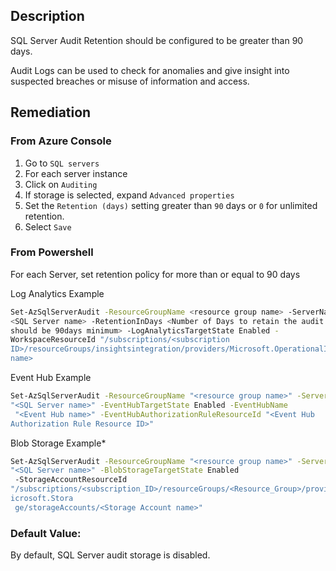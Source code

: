 ## Description

SQL Server Audit Retention should be configured to be greater than 90 days.

Audit Logs can be used to check for anomalies and give insight into suspected breaches or misuse of information and access.

## Remediation

### From Azure Console

  1. Go to `SQL servers`
  2. For each server instance
  3. Click on `Auditing`
  4. If storage is selected, expand `Advanced properties`
  5. Set the `Retention (days)` setting greater than `90` days or `0` for unlimited retention.
  6. Select `Save`

### From Powershell

For each Server, set retention policy for more than or equal to 90 days

Log Analytics Example

```bash
Set-AzSqlServerAudit -ResourceGroupName <resource group name> -ServerName
<SQL Server name> -RetentionInDays <Number of Days to retain the audit logs,
should be 90days minimum> -LogAnalyticsTargetState Enabled -
WorkspaceResourceId "/subscriptions/<subscription
ID>/resourceGroups/insightsintegration/providers/Microsoft.OperationalInsights/workspaces/<workspace
name>
```

Event Hub Example

```bash
Set-AzSqlServerAudit -ResourceGroupName "<resource group name>" -ServerName
"<SQL Server name>" -EventHubTargetState Enabled -EventHubName
 "<Event Hub name>" -EventHubAuthorizationRuleResourceId "<Event Hub
Authorization Rule Resource ID>"
```

Blob Storage Example*

```bash
Set-AzSqlServerAudit -ResourceGroupName "<resource group name>" -ServerName
"<SQL Server name>" -BlobStorageTargetState Enabled
 -StorageAccountResourceId
"/subscriptions/<subscription_ID>/resourceGroups/<Resource_Group>/providers/M
icrosoft.Stora
 ge/storageAccounts/<Storage Account name>"
```

### Default Value:

By default, SQL Server audit storage is disabled.